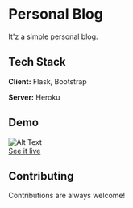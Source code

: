 
# Personal Blog
It'z a simple personal blog.


## Tech Stack

**Client:** Flask, Bootstrap

**Server:** Heroku

  
## Demo

![Alt Text](https://media.giphy.com/media/mNPcOIIUHaSTG3PBXB/giphy.gif)  
[See it live](https://myblog69.herokuapp.com/)

  
## Contributing

Contributions are always welcome!


  
